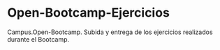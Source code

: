 # Open-Bootcamp-Ejercicios
Campus.Open-Bootcamp. Subida y entrega de los ejercicios realizados durante el Bootcamp.
